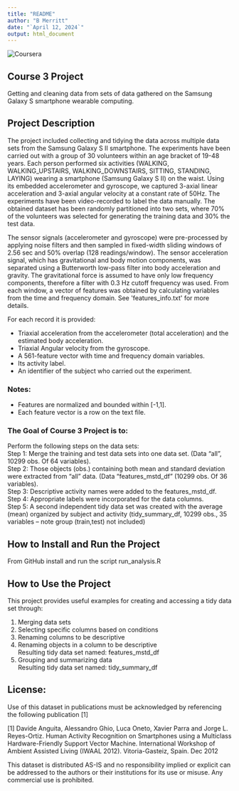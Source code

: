 ```yaml
---
title: "README"
author: "B Merritt"
date: "`April 12, 2024`"
output: html_document
---
```

![Coursera](https://img.shields.io/badge/Coursera-%230056D2.svg?style=for-the-badge&logo=Coursera&logoColor=white)

## Course 3 Project
Getting and cleaning data from sets of data gathered on the Samsung Galaxy S smartphone wearable computing.  

## Project Description
The project included collecting and tidying the data across multiple data sets from the Samsung Galaxy S II smartphone. 
The experiments have been carried out with a group of 30 volunteers within an age bracket of 19-48 years. Each person performed six activities (WALKING, WALKING_UPSTAIRS, WALKING_DOWNSTAIRS, SITTING, STANDING, LAYING) wearing a smartphone (Samsung Galaxy S II) on the waist. Using its embedded accelerometer and gyroscope, we captured 3-axial linear acceleration and 3-axial angular velocity at a constant rate of 50Hz. The experiments have been video-recorded to label the data manually. The obtained dataset has been randomly partitioned into two sets, where 70% of the volunteers was selected for generating the training data and 30% the test data.  

The sensor signals (accelerometer and gyroscope) were pre-processed by applying noise filters and then sampled in fixed-width sliding windows of 2.56 sec and 50% overlap (128 readings/window). The sensor acceleration signal, which has gravitational and body motion components, was separated using a Butterworth low-pass filter into body acceleration and gravity. The gravitational force is assumed to have only low frequency components, therefore a filter with 0.3 Hz cutoff frequency was used. From each window, a vector of features was obtained by calculating variables from the time and frequency domain. See 'features_info.txt' for more details.  

For each record it is provided:  
- Triaxial acceleration from the accelerometer (total acceleration) and the estimated body acceleration.  
- Triaxial Angular velocity from the gyroscope.  
- A 561-feature vector with time and frequency domain variables.   
- Its activity label.  
- An identifier of the subject who carried out the experiment.  

### Notes:
- Features are normalized and bounded within [-1,1].  
- Each feature vector is a row on the text file.  

### The Goal of Course 3 Project is to:
Perform the following steps on the data sets:  
Step 1: Merge the training and test data sets into one data set. (Data “all”, 10299 obs. Of 64 variables).  
Step 2:  Those objects (obs.) containing both mean and standard deviation were extracted from “all” data. (Data “features_mstd_df” (10299 obs. Of 36 variables).  
Step 3:  Descriptive activity names were added to the features_mstd_df.  
Step 4:  Appropriate labels were incorporated for the data columns.  
Step 5:  A second independent tidy data set was created with the average (mean) organized by subject and activity (tidy_summary_df, 10299 obs., 35 variables – note group (train,test) not included)  

## How to Install and Run the Project
From GitHub install and run the script run_analysis.R

## How to Use the Project
This project provides useful examples for creating and accessing a tidy data set through:  
1.	Merging data sets  
2.	Selecting specific columns based on conditions  
3.	Renaming columns to be descriptive  
4.	Renaming objects in a column to be descriptive  
    Resulting tidy data set named:  features_mstd_df
5.	Grouping and summarizing data  
    Resulting tidy data set named:  tidy_summary_df

## License:
Use of this dataset in publications must be acknowledged by referencing the following publication [1] 

[1] Davide Anguita, Alessandro Ghio, Luca Oneto, Xavier Parra and Jorge L. Reyes-Ortiz. Human Activity Recognition on Smartphones using a Multiclass Hardware-Friendly Support Vector Machine. International Workshop of Ambient Assisted Living (IWAAL 2012). Vitoria-Gasteiz, Spain. Dec 2012

This dataset is distributed AS-IS and no responsibility implied or explicit can be addressed to the authors or their institutions for its use or misuse. Any commercial use is prohibited.

